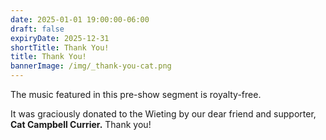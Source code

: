 ```yaml
---
date: 2025-01-01 19:00:00-06:00
draft: false
expiryDate: 2025-12-31
shortTitle: Thank You!
title: Thank You!
bannerImage: /img/_thank-you-cat.png
---
```

The music featured in this pre-show segment is royalty-free.   

It was graciously donated to the Wieting by our dear friend and supporter, **Cat Campbell Currier.**  Thank you!
